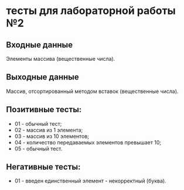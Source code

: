 # тесты для лабораторной работы №2

## Входные данные 
Элементы массива (вещественные числа).

## Выходные данные
Массив, отсортированный методом вставок (вещественные числа).

## Позитивные тесты:
 - 01 - обычный тест;
 - 02 - массив из 1 элемента;
 - 03 - массив из 10 элементов;
 - 04 - количество передаваемых элементов превышает 10;
 - 05 - обычный тест.

## Негативные тесты:
 - 01 - введен единственный элемент - некорректный (буква).